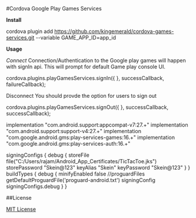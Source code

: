   #Cordova Google Play Games Services

**Install**
 
  cordova plugin add https://github.com/kingemerald/cordova-games-services.git --variable GAME_APP_ID=app_id
  
**Usage**


*Connect*
Connection/Authentication to the Google play games will happen with signIn api. This will prompt for default Game play console UI.


cordova.plugins.playGamesServices.signIn({
}, successCallback, failureCallback);
  
Disconnect
You should provde the option for users to sign out

cordova.plugins.playGamesServices.signOut({
}, successCallback, successCallback);



  implementation "com.android.support:appcompat-v7:27.+"
  implementation "com.android.support:support-v4:27.+"
  implementation "com.google.android.gms:play-services-games:16.+"
  implementation "com.google.android.gms:play-services-auth:16.+"

  signingConfigs {
    debug {
      storeFile file("C:/Users/rajam/Android_App_Certificates/TicTacToe.jks")
      storePassword "Skein@123"
      keyAlias "Skein"
      keyPassword "Skein@123"
    }
  }
  buildTypes {
    debug {
      minifyEnabled false
      //proguardFiles getDefaultProguardFile('proguard-android.txt')
      signingConfig signingConfigs.debug
    }
  }


##License

[MIT License](http://ilee.mit-license.org)
